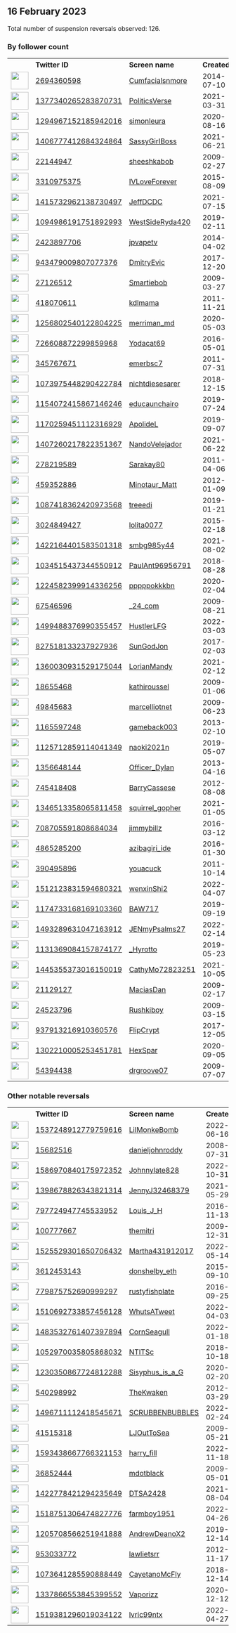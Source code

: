 
## 16 February 2023
Total number of suspension reversals observed: 126.

### By follower count
<table><tr><th></th><th align="left">Twitter ID</th><th align="left">Screen name</th>
<th align="left">Created</th><th align="left">Status</th><th align="left">Suspended</th><th align="left">Followers</th>
<tr><td><a href="https://pbs.twimg.com/profile_images/933505293245280257/3sefPJRO_normal.jpg"><img src="https://pbs.twimg.com/profile_images/933505293245280257/3sefPJRO_normal.jpg" width="40px" height="40px" align="center"/></a></td><td><a href="https://twitter.com/intent/user?user_id=2694360598">2694360598</a></td><td><a href="https://twitter.com/Cumfacialsnmore">Cumfacialsnmore</a></td><td>2014-07-10</td><td align="center"></td><td>2023-02-07</td><td>751953</td></tr>
<tr><td><a href="https://pbs.twimg.com/profile_images/1626003952310317058/COPKaPwJ_normal.jpg"><img src="https://pbs.twimg.com/profile_images/1626003952310317058/COPKaPwJ_normal.jpg" width="40px" height="40px" align="center"/></a></td><td><a href="https://twitter.com/intent/user?user_id=1377340265283870731">1377340265283870731</a></td><td><a href="https://twitter.com/PoliticsVerse">PoliticsVerse</a></td><td>2021-03-31</td><td align="center"></td><td>2023-01-06</td><td>44916</td></tr>
<tr><td><a href="https://pbs.twimg.com/profile_images/1570080962045698048/E6IBsHdR_normal.jpg"><img src="https://pbs.twimg.com/profile_images/1570080962045698048/E6IBsHdR_normal.jpg" width="40px" height="40px" align="center"/></a></td><td><a href="https://twitter.com/intent/user?user_id=1294967152185942016">1294967152185942016</a></td><td><a href="https://twitter.com/simonleura">simonleura</a></td><td>2020-08-16</td><td align="center">🔒</td><td>2022-09-18</td><td>26620</td></tr>
<tr><td><a href="https://pbs.twimg.com/profile_images/1553176780126797824/TPWV6iul_normal.jpg"><img src="https://pbs.twimg.com/profile_images/1553176780126797824/TPWV6iul_normal.jpg" width="40px" height="40px" align="center"/></a></td><td><a href="https://twitter.com/intent/user?user_id=1406777412684324864">1406777412684324864</a></td><td><a href="https://twitter.com/SassyGirIBoss">SassyGirIBoss</a></td><td>2021-06-21</td><td align="center"></td><td>2022-08-13</td><td>18833</td></tr>
<tr><td><a href="https://pbs.twimg.com/profile_images/1516411335701053449/nDYBP5Ay_normal.jpg"><img src="https://pbs.twimg.com/profile_images/1516411335701053449/nDYBP5Ay_normal.jpg" width="40px" height="40px" align="center"/></a></td><td><a href="https://twitter.com/intent/user?user_id=22144947">22144947</a></td><td><a href="https://twitter.com/sheeshkabob">sheeshkabob</a></td><td>2009-02-27</td><td align="center"></td><td>2022-10-20</td><td>18255</td></tr>
<tr><td><a href="https://pbs.twimg.com/profile_images/1526987391407312896/8UqnsnNk_normal.jpg"><img src="https://pbs.twimg.com/profile_images/1526987391407312896/8UqnsnNk_normal.jpg" width="40px" height="40px" align="center"/></a></td><td><a href="https://twitter.com/intent/user?user_id=3310975375">3310975375</a></td><td><a href="https://twitter.com/IVLoveForever">IVLoveForever</a></td><td>2015-08-09</td><td align="center"></td><td>2022-08-15</td><td>17892</td></tr>
<tr><td><a href="https://pbs.twimg.com/profile_images/1524481481313239042/SAAr1WhA_normal.jpg"><img src="https://pbs.twimg.com/profile_images/1524481481313239042/SAAr1WhA_normal.jpg" width="40px" height="40px" align="center"/></a></td><td><a href="https://twitter.com/intent/user?user_id=1415732962138730497">1415732962138730497</a></td><td><a href="https://twitter.com/JeffDCDC">JeffDCDC</a></td><td>2021-07-15</td><td align="center"></td><td>2022-10-31</td><td>12248</td></tr>
<tr><td><a href="https://pbs.twimg.com/profile_images/1625154303207047170/zWcCpS-2_normal.jpg"><img src="https://pbs.twimg.com/profile_images/1625154303207047170/zWcCpS-2_normal.jpg" width="40px" height="40px" align="center"/></a></td><td><a href="https://twitter.com/intent/user?user_id=1094986191751892993">1094986191751892993</a></td><td><a href="https://twitter.com/WestSideRyda420">WestSideRyda420</a></td><td>2019-02-11</td><td align="center"></td><td></td><td>11225</td></tr>
<tr><td><a href="https://pbs.twimg.com/profile_images/875694581743878144/a0rYiOyU_normal.jpg"><img src="https://pbs.twimg.com/profile_images/875694581743878144/a0rYiOyU_normal.jpg" width="40px" height="40px" align="center"/></a></td><td><a href="https://twitter.com/intent/user?user_id=2423897706">2423897706</a></td><td><a href="https://twitter.com/jpvapetv">jpvapetv</a></td><td>2014-04-02</td><td align="center"></td><td>2022-06-07</td><td>8351</td></tr>
<tr><td><a href="https://pbs.twimg.com/profile_images/1575448147463208963/nkLn0g3Q_normal.jpg"><img src="https://pbs.twimg.com/profile_images/1575448147463208963/nkLn0g3Q_normal.jpg" width="40px" height="40px" align="center"/></a></td><td><a href="https://twitter.com/intent/user?user_id=943479009807077376">943479009807077376</a></td><td><a href="https://twitter.com/DmitryEvic">DmitryEvic</a></td><td>2017-12-20</td><td align="center"></td><td>2022-10-25</td><td>7941</td></tr>
<tr><td><a href="https://pbs.twimg.com/profile_images/1361527678495506432/JgrMhXcZ_normal.jpg"><img src="https://pbs.twimg.com/profile_images/1361527678495506432/JgrMhXcZ_normal.jpg" width="40px" height="40px" align="center"/></a></td><td><a href="https://twitter.com/intent/user?user_id=27126512">27126512</a></td><td><a href="https://twitter.com/Smartiebob">Smartiebob</a></td><td>2009-03-27</td><td align="center"></td><td>2022-10-23</td><td>7046</td></tr>
<tr><td><a href="https://pbs.twimg.com/profile_images/1136047169771900931/dAj1zZVG_normal.png"><img src="https://pbs.twimg.com/profile_images/1136047169771900931/dAj1zZVG_normal.png" width="40px" height="40px" align="center"/></a></td><td><a href="https://twitter.com/intent/user?user_id=418070611">418070611</a></td><td><a href="https://twitter.com/kdlmama">kdlmama</a></td><td>2011-11-21</td><td align="center"></td><td></td><td>5189</td></tr>
<tr><td><a href="https://pbs.twimg.com/profile_images/1404685598716166150/MDQvDGJG_normal.jpg"><img src="https://pbs.twimg.com/profile_images/1404685598716166150/MDQvDGJG_normal.jpg" width="40px" height="40px" align="center"/></a></td><td><a href="https://twitter.com/intent/user?user_id=1256802540122804225">1256802540122804225</a></td><td><a href="https://twitter.com/merriman_md">merriman_md</a></td><td>2020-05-03</td><td align="center"></td><td>2022-06-13</td><td>4602</td></tr>
<tr><td><a href="https://pbs.twimg.com/profile_images/1020527394699038720/jwExjCog_normal.jpg"><img src="https://pbs.twimg.com/profile_images/1020527394699038720/jwExjCog_normal.jpg" width="40px" height="40px" align="center"/></a></td><td><a href="https://twitter.com/intent/user?user_id=726608872299859968">726608872299859968</a></td><td><a href="https://twitter.com/Yodacat69">Yodacat69</a></td><td>2016-05-01</td><td align="center"></td><td></td><td>4597</td></tr>
<tr><td><a href="https://pbs.twimg.com/profile_images/1624611543785644038/LfDReNiB_normal.jpg"><img src="https://pbs.twimg.com/profile_images/1624611543785644038/LfDReNiB_normal.jpg" width="40px" height="40px" align="center"/></a></td><td><a href="https://twitter.com/intent/user?user_id=345767671">345767671</a></td><td><a href="https://twitter.com/emerbsc7">emerbsc7</a></td><td>2011-07-31</td><td align="center"></td><td></td><td>4258</td></tr>
<tr><td><a href="https://pbs.twimg.com/profile_images/1524788650621513728/3wmALNer_normal.jpg"><img src="https://pbs.twimg.com/profile_images/1524788650621513728/3wmALNer_normal.jpg" width="40px" height="40px" align="center"/></a></td><td><a href="https://twitter.com/intent/user?user_id=1073975448290422784">1073975448290422784</a></td><td><a href="https://twitter.com/nichtdiesesarer">nichtdiesesarer</a></td><td>2018-12-15</td><td align="center"></td><td>2022-05-25</td><td>4095</td></tr>
<tr><td><a href="https://pbs.twimg.com/profile_images/1161333123336036352/jiH5tn8K_normal.jpg"><img src="https://pbs.twimg.com/profile_images/1161333123336036352/jiH5tn8K_normal.jpg" width="40px" height="40px" align="center"/></a></td><td><a href="https://twitter.com/intent/user?user_id=1154072415867146246">1154072415867146246</a></td><td><a href="https://twitter.com/educaunchairo">educaunchairo</a></td><td>2019-07-24</td><td align="center"></td><td></td><td>3444</td></tr>
<tr><td><a href="https://pbs.twimg.com/profile_images/1625056194485276675/2o227pDR_normal.jpg"><img src="https://pbs.twimg.com/profile_images/1625056194485276675/2o227pDR_normal.jpg" width="40px" height="40px" align="center"/></a></td><td><a href="https://twitter.com/intent/user?user_id=1170259451112316929">1170259451112316929</a></td><td><a href="https://twitter.com/ApolideL">ApolideL</a></td><td>2019-09-07</td><td align="center"></td><td>2022-10-18</td><td>3202</td></tr>
<tr><td><a href="https://pbs.twimg.com/profile_images/1423791611834773507/r01ifMta_normal.jpg"><img src="https://pbs.twimg.com/profile_images/1423791611834773507/r01ifMta_normal.jpg" width="40px" height="40px" align="center"/></a></td><td><a href="https://twitter.com/intent/user?user_id=1407260217822351367">1407260217822351367</a></td><td><a href="https://twitter.com/NandoVelejador">NandoVelejador</a></td><td>2021-06-22</td><td align="center"></td><td>2022-08-07</td><td>2597</td></tr>
<tr><td><a href="https://pbs.twimg.com/profile_images/1506197957091155977/r-RD9Pmd_normal.jpg"><img src="https://pbs.twimg.com/profile_images/1506197957091155977/r-RD9Pmd_normal.jpg" width="40px" height="40px" align="center"/></a></td><td><a href="https://twitter.com/intent/user?user_id=278219589">278219589</a></td><td><a href="https://twitter.com/Sarakay80">Sarakay80</a></td><td>2011-04-06</td><td align="center"></td><td>2022-08-29</td><td>2398</td></tr>
<tr><td><a href="https://pbs.twimg.com/profile_images/1373692174441836552/3wv88b4w_normal.jpg"><img src="https://pbs.twimg.com/profile_images/1373692174441836552/3wv88b4w_normal.jpg" width="40px" height="40px" align="center"/></a></td><td><a href="https://twitter.com/intent/user?user_id=459352886">459352886</a></td><td><a href="https://twitter.com/Minotaur_Matt">Minotaur_Matt</a></td><td>2012-01-09</td><td align="center"></td><td></td><td>2150</td></tr>
<tr><td><a href="https://pbs.twimg.com/profile_images/1625872873893031938/or-x2GQY_normal.jpg"><img src="https://pbs.twimg.com/profile_images/1625872873893031938/or-x2GQY_normal.jpg" width="40px" height="40px" align="center"/></a></td><td><a href="https://twitter.com/intent/user?user_id=1087418362420973568">1087418362420973568</a></td><td><a href="https://twitter.com/treeedi">treeedi</a></td><td>2019-01-21</td><td align="center"></td><td>2022-05-10</td><td>2091</td></tr>
<tr><td><a href="https://pbs.twimg.com/profile_images/1441165206374256643/d-bugW_C_normal.jpg"><img src="https://pbs.twimg.com/profile_images/1441165206374256643/d-bugW_C_normal.jpg" width="40px" height="40px" align="center"/></a></td><td><a href="https://twitter.com/intent/user?user_id=3024849427">3024849427</a></td><td><a href="https://twitter.com/lolita0077">lolita0077</a></td><td>2015-02-18</td><td align="center"></td><td>2023-01-09</td><td>2044</td></tr>
<tr><td><a href="https://pbs.twimg.com/profile_images/1625830796580855810/pjS_7mka_normal.jpg"><img src="https://pbs.twimg.com/profile_images/1625830796580855810/pjS_7mka_normal.jpg" width="40px" height="40px" align="center"/></a></td><td><a href="https://twitter.com/intent/user?user_id=1422164401583501318">1422164401583501318</a></td><td><a href="https://twitter.com/smbg985y44">smbg985y44</a></td><td>2021-08-02</td><td align="center"></td><td>2022-09-15</td><td>1825</td></tr>
<tr><td><a href="https://pbs.twimg.com/profile_images/1072645185044131841/GKL8CyCj_normal.jpg"><img src="https://pbs.twimg.com/profile_images/1072645185044131841/GKL8CyCj_normal.jpg" width="40px" height="40px" align="center"/></a></td><td><a href="https://twitter.com/intent/user?user_id=1034515437344550912">1034515437344550912</a></td><td><a href="https://twitter.com/PaulAnt96956791">PaulAnt96956791</a></td><td>2018-08-28</td><td align="center"></td><td></td><td>1749</td></tr>
<tr><td><a href="https://pbs.twimg.com/profile_images/1571739923564175361/clq95XwW_normal.jpg"><img src="https://pbs.twimg.com/profile_images/1571739923564175361/clq95XwW_normal.jpg" width="40px" height="40px" align="center"/></a></td><td><a href="https://twitter.com/intent/user?user_id=1224582399914336256">1224582399914336256</a></td><td><a href="https://twitter.com/pppppokkkbn">pppppokkkbn</a></td><td>2020-02-04</td><td align="center"></td><td>2022-10-18</td><td>1577</td></tr>
<tr><td><a href="https://pbs.twimg.com/profile_images/832482095/laura_normal.jpg"><img src="https://pbs.twimg.com/profile_images/832482095/laura_normal.jpg" width="40px" height="40px" align="center"/></a></td><td><a href="https://twitter.com/intent/user?user_id=67546596">67546596</a></td><td><a href="https://twitter.com/_24_com">_24_com</a></td><td>2009-08-21</td><td align="center"></td><td>2023-01-13</td><td>1473</td></tr>
<tr><td><a href="https://pbs.twimg.com/profile_images/1597558137552248833/rUTrukqW_normal.jpg"><img src="https://pbs.twimg.com/profile_images/1597558137552248833/rUTrukqW_normal.jpg" width="40px" height="40px" align="center"/></a></td><td><a href="https://twitter.com/intent/user?user_id=1499488376990355457">1499488376990355457</a></td><td><a href="https://twitter.com/HustlerLFG">HustlerLFG</a></td><td>2022-03-03</td><td align="center"></td><td>2023-02-07</td><td>1461</td></tr>
<tr><td><a href="https://pbs.twimg.com/profile_images/1404624987219283973/LAGqa5NP_normal.jpg"><img src="https://pbs.twimg.com/profile_images/1404624987219283973/LAGqa5NP_normal.jpg" width="40px" height="40px" align="center"/></a></td><td><a href="https://twitter.com/intent/user?user_id=827518133237927936">827518133237927936</a></td><td><a href="https://twitter.com/SunGodJon">SunGodJon</a></td><td>2017-02-03</td><td align="center"></td><td>2022-07-07</td><td>1373</td></tr>
<tr><td><a href="https://pbs.twimg.com/profile_images/1496979998858747904/9DJ7pNuV_normal.jpg"><img src="https://pbs.twimg.com/profile_images/1496979998858747904/9DJ7pNuV_normal.jpg" width="40px" height="40px" align="center"/></a></td><td><a href="https://twitter.com/intent/user?user_id=1360030931529175044">1360030931529175044</a></td><td><a href="https://twitter.com/LorianMandy">LorianMandy</a></td><td>2021-02-12</td><td align="center"></td><td>2022-07-26</td><td>1304</td></tr>
<tr><td><a href="https://pbs.twimg.com/profile_images/1117620963/googly_eyes_1_normal.jpg"><img src="https://pbs.twimg.com/profile_images/1117620963/googly_eyes_1_normal.jpg" width="40px" height="40px" align="center"/></a></td><td><a href="https://twitter.com/intent/user?user_id=18655468">18655468</a></td><td><a href="https://twitter.com/kathiroussel">kathiroussel</a></td><td>2009-01-06</td><td align="center"></td><td>2022-07-04</td><td>1257</td></tr>
<tr><td><a href="https://pbs.twimg.com/profile_images/1625488061974052864/r2IyjKiA_normal.jpg"><img src="https://pbs.twimg.com/profile_images/1625488061974052864/r2IyjKiA_normal.jpg" width="40px" height="40px" align="center"/></a></td><td><a href="https://twitter.com/intent/user?user_id=49845683">49845683</a></td><td><a href="https://twitter.com/marcelliotnet">marcelliotnet</a></td><td>2009-06-23</td><td align="center"></td><td>2022-04-23</td><td>1068</td></tr>
<tr><td><a href="https://pbs.twimg.com/profile_images/1625530144734515200/osXuwHFf_normal.jpg"><img src="https://pbs.twimg.com/profile_images/1625530144734515200/osXuwHFf_normal.jpg" width="40px" height="40px" align="center"/></a></td><td><a href="https://twitter.com/intent/user?user_id=1165597248">1165597248</a></td><td><a href="https://twitter.com/gameback003">gameback003</a></td><td>2013-02-10</td><td align="center"></td><td>2022-07-08</td><td>1028</td></tr>
<tr><td><a href="https://pbs.twimg.com/profile_images/1613735468570673152/toxwfQ01_normal.jpg"><img src="https://pbs.twimg.com/profile_images/1613735468570673152/toxwfQ01_normal.jpg" width="40px" height="40px" align="center"/></a></td><td><a href="https://twitter.com/intent/user?user_id=1125712859114041349">1125712859114041349</a></td><td><a href="https://twitter.com/naoki2021n">naoki2021n</a></td><td>2019-05-07</td><td align="center"></td><td>2023-01-28</td><td>1022</td></tr>
<tr><td><a href="https://pbs.twimg.com/profile_images/1623702124268859394/jiwgCr7e_normal.jpg"><img src="https://pbs.twimg.com/profile_images/1623702124268859394/jiwgCr7e_normal.jpg" width="40px" height="40px" align="center"/></a></td><td><a href="https://twitter.com/intent/user?user_id=1356648144">1356648144</a></td><td><a href="https://twitter.com/Officer_Dylan">Officer_Dylan</a></td><td>2013-04-16</td><td align="center"></td><td>2022-12-22</td><td>964</td></tr>
<tr><td><a href="https://pbs.twimg.com/profile_images/1557878009293672449/Ia3sZybf_normal.jpg"><img src="https://pbs.twimg.com/profile_images/1557878009293672449/Ia3sZybf_normal.jpg" width="40px" height="40px" align="center"/></a></td><td><a href="https://twitter.com/intent/user?user_id=745418408">745418408</a></td><td><a href="https://twitter.com/BarryCassese">BarryCassese</a></td><td>2012-08-08</td><td align="center"></td><td>2022-08-24</td><td>629</td></tr>
<tr><td><a href="https://pbs.twimg.com/profile_images/1534196833001558018/O65LHDlJ_normal.jpg"><img src="https://pbs.twimg.com/profile_images/1534196833001558018/O65LHDlJ_normal.jpg" width="40px" height="40px" align="center"/></a></td><td><a href="https://twitter.com/intent/user?user_id=1346513358065811458">1346513358065811458</a></td><td><a href="https://twitter.com/squirrel_gopher">squirrel_gopher</a></td><td>2021-01-05</td><td align="center"></td><td>2022-07-07</td><td>618</td></tr>
<tr><td><a href="https://pbs.twimg.com/profile_images/1610438962304192515/tWv04lq5_normal.jpg"><img src="https://pbs.twimg.com/profile_images/1610438962304192515/tWv04lq5_normal.jpg" width="40px" height="40px" align="center"/></a></td><td><a href="https://twitter.com/intent/user?user_id=708705591808684034">708705591808684034</a></td><td><a href="https://twitter.com/jimmybillz">jimmybillz</a></td><td>2016-03-12</td><td align="center"></td><td>2023-02-07</td><td>609</td></tr>
<tr><td><a href="https://pbs.twimg.com/profile_images/1188792830203969537/8QPMtahv_normal.jpg"><img src="https://pbs.twimg.com/profile_images/1188792830203969537/8QPMtahv_normal.jpg" width="40px" height="40px" align="center"/></a></td><td><a href="https://twitter.com/intent/user?user_id=4865285200">4865285200</a></td><td><a href="https://twitter.com/azibagiri_ide">azibagiri_ide</a></td><td>2016-01-30</td><td align="center"></td><td>2022-10-23</td><td>608</td></tr>
<tr><td><a href="https://pbs.twimg.com/profile_images/1228757016891580424/YOAcQZCd_normal.jpg"><img src="https://pbs.twimg.com/profile_images/1228757016891580424/YOAcQZCd_normal.jpg" width="40px" height="40px" align="center"/></a></td><td><a href="https://twitter.com/intent/user?user_id=390495896">390495896</a></td><td><a href="https://twitter.com/youacuck">youacuck</a></td><td>2011-10-14</td><td align="center"></td><td>2022-11-19</td><td>544</td></tr>
<tr><td><a href="https://pbs.twimg.com/profile_images/1513165559579516932/x1neNVJd_normal.jpg"><img src="https://pbs.twimg.com/profile_images/1513165559579516932/x1neNVJd_normal.jpg" width="40px" height="40px" align="center"/></a></td><td><a href="https://twitter.com/intent/user?user_id=1512123831594680321">1512123831594680321</a></td><td><a href="https://twitter.com/wenxinShi2">wenxinShi2</a></td><td>2022-04-07</td><td align="center"></td><td>2023-01-16</td><td>534</td></tr>
<tr><td><a href="https://pbs.twimg.com/profile_images/1301543992363020290/MQhpI2LZ_normal.jpg"><img src="https://pbs.twimg.com/profile_images/1301543992363020290/MQhpI2LZ_normal.jpg" width="40px" height="40px" align="center"/></a></td><td><a href="https://twitter.com/intent/user?user_id=1174733168169103360">1174733168169103360</a></td><td><a href="https://twitter.com/BAW717">BAW717</a></td><td>2019-09-19</td><td align="center"></td><td></td><td>504</td></tr>
<tr><td><a href="https://pbs.twimg.com/profile_images/1557184122195419138/cv2Ajs2n_normal.jpg"><img src="https://pbs.twimg.com/profile_images/1557184122195419138/cv2Ajs2n_normal.jpg" width="40px" height="40px" align="center"/></a></td><td><a href="https://twitter.com/intent/user?user_id=1493289631047163912">1493289631047163912</a></td><td><a href="https://twitter.com/JENmyPsalms27">JENmyPsalms27</a></td><td>2022-02-14</td><td align="center"></td><td>2022-08-12</td><td>495</td></tr>
<tr><td><a href="https://pbs.twimg.com/profile_images/1625810525497040898/6QOFDrm-_normal.jpg"><img src="https://pbs.twimg.com/profile_images/1625810525497040898/6QOFDrm-_normal.jpg" width="40px" height="40px" align="center"/></a></td><td><a href="https://twitter.com/intent/user?user_id=1131369084157874177">1131369084157874177</a></td><td><a href="https://twitter.com/_Hyrotto">_Hyrotto</a></td><td>2019-05-23</td><td align="center"></td><td></td><td>487</td></tr>
<tr><td><a href="https://pbs.twimg.com/profile_images/1493046995182710787/flW3y_3C_normal.jpg"><img src="https://pbs.twimg.com/profile_images/1493046995182710787/flW3y_3C_normal.jpg" width="40px" height="40px" align="center"/></a></td><td><a href="https://twitter.com/intent/user?user_id=1445355373016150019">1445355373016150019</a></td><td><a href="https://twitter.com/CathyMo72823251">CathyMo72823251</a></td><td>2021-10-05</td><td align="center"></td><td>2022-09-23</td><td>414</td></tr>
<tr><td><a href="https://pbs.twimg.com/profile_images/378800000663190484/96b53beafbea660d8c145c36a83e637d_normal.jpeg"><img src="https://pbs.twimg.com/profile_images/378800000663190484/96b53beafbea660d8c145c36a83e637d_normal.jpeg" width="40px" height="40px" align="center"/></a></td><td><a href="https://twitter.com/intent/user?user_id=21129127">21129127</a></td><td><a href="https://twitter.com/MaciasDan">MaciasDan</a></td><td>2009-02-17</td><td align="center"></td><td>2022-08-26</td><td>409</td></tr>
<tr><td><a href="https://pbs.twimg.com/profile_images/699749366526058500/fajkNKVJ_normal.jpg"><img src="https://pbs.twimg.com/profile_images/699749366526058500/fajkNKVJ_normal.jpg" width="40px" height="40px" align="center"/></a></td><td><a href="https://twitter.com/intent/user?user_id=24523796">24523796</a></td><td><a href="https://twitter.com/Rushkiboy">Rushkiboy</a></td><td>2009-03-15</td><td align="center"></td><td>2022-04-08</td><td>404</td></tr>
<tr><td><a href="https://pbs.twimg.com/profile_images/1019673975725678592/qciBWYR-_normal.jpg"><img src="https://pbs.twimg.com/profile_images/1019673975725678592/qciBWYR-_normal.jpg" width="40px" height="40px" align="center"/></a></td><td><a href="https://twitter.com/intent/user?user_id=937913216910360576">937913216910360576</a></td><td><a href="https://twitter.com/FlipCrypt">FlipCrypt</a></td><td>2017-12-05</td><td align="center"></td><td></td><td>400</td></tr>
<tr><td><a href="https://pbs.twimg.com/profile_images/1353736358351826945/TJG1mcFP_normal.jpg"><img src="https://pbs.twimg.com/profile_images/1353736358351826945/TJG1mcFP_normal.jpg" width="40px" height="40px" align="center"/></a></td><td><a href="https://twitter.com/intent/user?user_id=1302210005253451781">1302210005253451781</a></td><td><a href="https://twitter.com/HexSpar">HexSpar</a></td><td>2020-09-05</td><td align="center"></td><td></td><td>399</td></tr>
<tr><td><a href="https://pbs.twimg.com/profile_images/1067318640473763840/KbsYA4Ca_normal.jpg"><img src="https://pbs.twimg.com/profile_images/1067318640473763840/KbsYA4Ca_normal.jpg" width="40px" height="40px" align="center"/></a></td><td><a href="https://twitter.com/intent/user?user_id=54394438">54394438</a></td><td><a href="https://twitter.com/drgroove07">drgroove07</a></td><td>2009-07-07</td><td align="center"></td><td></td><td>379</td></tr>
</table>

### Other notable reversals
<table><tr><th></th><th align="left">Twitter ID</th><th align="left">Screen name</th>
<th align="left">Created</th><th align="left">Status</th><th align="left">Suspended</th><th align="left">Followers</th>
<tr><td><a href="https://pbs.twimg.com/profile_images/1585813578619260933/ZbsFDbJb_normal.jpg"><img src="https://pbs.twimg.com/profile_images/1585813578619260933/ZbsFDbJb_normal.jpg" width="40px" height="40px" align="center"/></a></td><td><a href="https://twitter.com/intent/user?user_id=1537248912779759616">1537248912779759616</a></td><td><a href="https://twitter.com/LiIMonkeBomb">LiIMonkeBomb</a></td><td>2022-06-16</td><td align="center"></td><td>2022-10-28</td><td>343</td></tr>
<tr><td><a href="https://pbs.twimg.com/profile_images/1625532424359747584/SNCAyFZ9_normal.jpg"><img src="https://pbs.twimg.com/profile_images/1625532424359747584/SNCAyFZ9_normal.jpg" width="40px" height="40px" align="center"/></a></td><td><a href="https://twitter.com/intent/user?user_id=15682516">15682516</a></td><td><a href="https://twitter.com/danieljohnroddy">danieljohnroddy</a></td><td>2008-07-31</td><td align="center"></td><td>2023-01-27</td><td>257</td></tr>
<tr><td><a href="https://pbs.twimg.com/profile_images/1586975119594905600/sPhvCQ6Y_normal.jpg"><img src="https://pbs.twimg.com/profile_images/1586975119594905600/sPhvCQ6Y_normal.jpg" width="40px" height="40px" align="center"/></a></td><td><a href="https://twitter.com/intent/user?user_id=1586970840175972352">1586970840175972352</a></td><td><a href="https://twitter.com/Johnnylate828">Johnnylate828</a></td><td>2022-10-31</td><td align="center"></td><td>2023-01-15</td><td>40</td></tr>
<tr><td><a href="https://pbs.twimg.com/profile_images/1398679099388809218/cqriup0b_normal.jpg"><img src="https://pbs.twimg.com/profile_images/1398679099388809218/cqriup0b_normal.jpg" width="40px" height="40px" align="center"/></a></td><td><a href="https://twitter.com/intent/user?user_id=1398678826343821314">1398678826343821314</a></td><td><a href="https://twitter.com/JennyJ32468379">JennyJ32468379</a></td><td>2021-05-29</td><td align="center"></td><td>2022-10-31</td><td>60</td></tr>
<tr><td><a href="https://pbs.twimg.com/profile_images/1516303370474164225/_kPriuZS_normal.jpg"><img src="https://pbs.twimg.com/profile_images/1516303370474164225/_kPriuZS_normal.jpg" width="40px" height="40px" align="center"/></a></td><td><a href="https://twitter.com/intent/user?user_id=797724947745533952">797724947745533952</a></td><td><a href="https://twitter.com/Louis_J_H">Louis_J_H</a></td><td>2016-11-13</td><td align="center"></td><td>2022-09-18</td><td>1</td></tr>
<tr><td><a href="https://pbs.twimg.com/profile_images/1584816515345715203/FZ7Co_Gk_normal.jpg"><img src="https://pbs.twimg.com/profile_images/1584816515345715203/FZ7Co_Gk_normal.jpg" width="40px" height="40px" align="center"/></a></td><td><a href="https://twitter.com/intent/user?user_id=100777667">100777667</a></td><td><a href="https://twitter.com/themitri">themitri</a></td><td>2009-12-31</td><td align="center"></td><td>2023-01-28</td><td>103</td></tr>
<tr><td><a href="https://pbs.twimg.com/profile_images/1525529567871524864/ObAs1O7Q_normal.jpg"><img src="https://pbs.twimg.com/profile_images/1525529567871524864/ObAs1O7Q_normal.jpg" width="40px" height="40px" align="center"/></a></td><td><a href="https://twitter.com/intent/user?user_id=1525529301650706432">1525529301650706432</a></td><td><a href="https://twitter.com/Martha431912017">Martha431912017</a></td><td>2022-05-14</td><td align="center"></td><td>2023-02-04</td><td>343</td></tr>
<tr><td><a href="https://pbs.twimg.com/profile_images/1471864861076434952/Y1Xp7gKc_normal.jpg"><img src="https://pbs.twimg.com/profile_images/1471864861076434952/Y1Xp7gKc_normal.jpg" width="40px" height="40px" align="center"/></a></td><td><a href="https://twitter.com/intent/user?user_id=3612453143">3612453143</a></td><td><a href="https://twitter.com/donshelby_eth">donshelby_eth</a></td><td>2015-09-10</td><td align="center"></td><td>2023-01-16</td><td>192</td></tr>
<tr><td><a href="https://pbs.twimg.com/profile_images/1625853467326840835/CBFBYbt9_normal.jpg"><img src="https://pbs.twimg.com/profile_images/1625853467326840835/CBFBYbt9_normal.jpg" width="40px" height="40px" align="center"/></a></td><td><a href="https://twitter.com/intent/user?user_id=779875752690999297">779875752690999297</a></td><td><a href="https://twitter.com/rustyfishplate">rustyfishplate</a></td><td>2016-09-25</td><td align="center"></td><td>2022-07-15</td><td>336</td></tr>
<tr><td><a href="https://pbs.twimg.com/profile_images/1513093915041275905/tpIJZhl5_normal.jpg"><img src="https://pbs.twimg.com/profile_images/1513093915041275905/tpIJZhl5_normal.jpg" width="40px" height="40px" align="center"/></a></td><td><a href="https://twitter.com/intent/user?user_id=1510692733857456128">1510692733857456128</a></td><td><a href="https://twitter.com/WhutsATweet">WhutsATweet</a></td><td>2022-04-03</td><td align="center"></td><td>2022-04-27</td><td>78</td></tr>
<tr><td><a href="https://pbs.twimg.com/profile_images/1519875050274447361/ow4rYeUo_normal.jpg"><img src="https://pbs.twimg.com/profile_images/1519875050274447361/ow4rYeUo_normal.jpg" width="40px" height="40px" align="center"/></a></td><td><a href="https://twitter.com/intent/user?user_id=1483532761407397894">1483532761407397894</a></td><td><a href="https://twitter.com/CornSeagull">CornSeagull</a></td><td>2022-01-18</td><td align="center"></td><td>2022-07-03</td><td>106</td></tr>
<tr><td><a href="https://pbs.twimg.com/profile_images/1500578755286347776/sYY5qls4_normal.jpg"><img src="https://pbs.twimg.com/profile_images/1500578755286347776/sYY5qls4_normal.jpg" width="40px" height="40px" align="center"/></a></td><td><a href="https://twitter.com/intent/user?user_id=1052970035805868032">1052970035805868032</a></td><td><a href="https://twitter.com/NTITSc">NTITSc</a></td><td>2018-10-18</td><td align="center"></td><td>2022-04-28</td><td>39</td></tr>
<tr><td><a href="https://pbs.twimg.com/profile_images/1614012094403284992/AvtVbwg-_normal.png"><img src="https://pbs.twimg.com/profile_images/1614012094403284992/AvtVbwg-_normal.png" width="40px" height="40px" align="center"/></a></td><td><a href="https://twitter.com/intent/user?user_id=1230350867724812288">1230350867724812288</a></td><td><a href="https://twitter.com/Sisyphus_is_a_G">Sisyphus_is_a_G</a></td><td>2020-02-20</td><td align="center"></td><td>2023-01-14</td><td>16</td></tr>
<tr><td><a href="https://pbs.twimg.com/profile_images/1534524541397086210/wf9_sYi9_normal.jpg"><img src="https://pbs.twimg.com/profile_images/1534524541397086210/wf9_sYi9_normal.jpg" width="40px" height="40px" align="center"/></a></td><td><a href="https://twitter.com/intent/user?user_id=540298992">540298992</a></td><td><a href="https://twitter.com/TheKwaken">TheKwaken</a></td><td>2012-03-29</td><td align="center"></td><td>2022-07-07</td><td>37</td></tr>
<tr><td><a href="https://pbs.twimg.com/profile_images/1521231583814037505/SaLSZO0a_normal.jpg"><img src="https://pbs.twimg.com/profile_images/1521231583814037505/SaLSZO0a_normal.jpg" width="40px" height="40px" align="center"/></a></td><td><a href="https://twitter.com/intent/user?user_id=1496711112418545671">1496711112418545671</a></td><td><a href="https://twitter.com/SCRUBBENBUBBLES">SCRUBBENBUBBLES</a></td><td>2022-02-24</td><td align="center"></td><td>2022-05-31</td><td>16</td></tr>
<tr><td><a href="https://pbs.twimg.com/profile_images/1487084054377910282/LIB6m9eP_normal.jpg"><img src="https://pbs.twimg.com/profile_images/1487084054377910282/LIB6m9eP_normal.jpg" width="40px" height="40px" align="center"/></a></td><td><a href="https://twitter.com/intent/user?user_id=41515318">41515318</a></td><td><a href="https://twitter.com/LJOutToSea">LJOutToSea</a></td><td>2009-05-21</td><td align="center"></td><td>2022-08-15</td><td>11</td></tr>
<tr><td><a href="https://abs.twimg.com/sticky/default_profile_images/default_profile_normal.png"><img src="https://abs.twimg.com/sticky/default_profile_images/default_profile_normal.png" width="40px" height="40px" align="center"/></a></td><td><a href="https://twitter.com/intent/user?user_id=1593438667766321153">1593438667766321153</a></td><td><a href="https://twitter.com/harry_fill">harry_fill</a></td><td>2022-11-18</td><td align="center"></td><td>2022-12-12</td><td>4</td></tr>
<tr><td><a href="https://pbs.twimg.com/profile_images/205413393/IMG_1263_normal.JPG"><img src="https://pbs.twimg.com/profile_images/205413393/IMG_1263_normal.JPG" width="40px" height="40px" align="center"/></a></td><td><a href="https://twitter.com/intent/user?user_id=36852444">36852444</a></td><td><a href="https://twitter.com/mdotblack">mdotblack</a></td><td>2009-05-01</td><td align="center"></td><td>2023-01-30</td><td>43</td></tr>
<tr><td><a href="https://pbs.twimg.com/profile_images/1427907698348027907/PRsCImYx_normal.jpg"><img src="https://pbs.twimg.com/profile_images/1427907698348027907/PRsCImYx_normal.jpg" width="40px" height="40px" align="center"/></a></td><td><a href="https://twitter.com/intent/user?user_id=1422778421294235649">1422778421294235649</a></td><td><a href="https://twitter.com/DTSA2428">DTSA2428</a></td><td>2021-08-04</td><td align="center"></td><td>2022-07-20</td><td>70</td></tr>
<tr><td><a href="https://pbs.twimg.com/profile_images/1518751442357653504/RUWXvBa8_normal.png"><img src="https://pbs.twimg.com/profile_images/1518751442357653504/RUWXvBa8_normal.png" width="40px" height="40px" align="center"/></a></td><td><a href="https://twitter.com/intent/user?user_id=1518751306474827776">1518751306474827776</a></td><td><a href="https://twitter.com/farmboy1951">farmboy1951</a></td><td>2022-04-26</td><td align="center"></td><td>2022-07-11</td><td>44</td></tr>
<tr><td><a href="https://pbs.twimg.com/profile_images/1353936005640974339/2_OFyHlj_normal.jpg"><img src="https://pbs.twimg.com/profile_images/1353936005640974339/2_OFyHlj_normal.jpg" width="40px" height="40px" align="center"/></a></td><td><a href="https://twitter.com/intent/user?user_id=1205708566251941888">1205708566251941888</a></td><td><a href="https://twitter.com/AndrewDeanoX2">AndrewDeanoX2</a></td><td>2019-12-14</td><td align="center"></td><td>2022-11-01</td><td>33</td></tr>
<tr><td><a href="https://pbs.twimg.com/profile_images/1597640294140301312/Uo7B4c8c_normal.jpg"><img src="https://pbs.twimg.com/profile_images/1597640294140301312/Uo7B4c8c_normal.jpg" width="40px" height="40px" align="center"/></a></td><td><a href="https://twitter.com/intent/user?user_id=953033772">953033772</a></td><td><a href="https://twitter.com/lawlietsrr">lawlietsrr</a></td><td>2012-11-17</td><td align="center"></td><td>2022-12-02</td><td>44</td></tr>
<tr><td><a href="https://pbs.twimg.com/profile_images/1573688553091076099/Ps4_lbav_normal.jpg"><img src="https://pbs.twimg.com/profile_images/1573688553091076099/Ps4_lbav_normal.jpg" width="40px" height="40px" align="center"/></a></td><td><a href="https://twitter.com/intent/user?user_id=1073641285590888449">1073641285590888449</a></td><td><a href="https://twitter.com/CayetanoMcFly">CayetanoMcFly</a></td><td>2018-12-14</td><td align="center"></td><td>2022-10-30</td><td>254</td></tr>
<tr><td><a href="https://pbs.twimg.com/profile_images/1566251058497589248/RxDtotFu_normal.jpg"><img src="https://pbs.twimg.com/profile_images/1566251058497589248/RxDtotFu_normal.jpg" width="40px" height="40px" align="center"/></a></td><td><a href="https://twitter.com/intent/user?user_id=1337866553845399552">1337866553845399552</a></td><td><a href="https://twitter.com/Vaporizz">Vaporizz</a></td><td>2020-12-12</td><td align="center"></td><td>2022-10-11</td><td>215</td></tr>
<tr><td><a href="https://pbs.twimg.com/profile_images/1519383168557752320/ZU_9IppA_normal.jpg"><img src="https://pbs.twimg.com/profile_images/1519383168557752320/ZU_9IppA_normal.jpg" width="40px" height="40px" align="center"/></a></td><td><a href="https://twitter.com/intent/user?user_id=1519381296019034122">1519381296019034122</a></td><td><a href="https://twitter.com/lvric99ntx">lvric99ntx</a></td><td>2022-04-27</td><td align="center"></td><td>2022-09-01</td><td>6</td></tr>
</table>
